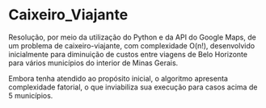 # Caixeiro_Viajante

Resolução, por meio da utilização do Python e da API do Google Maps, de um problema de caixeiro-viajante, com complexidade O(n!), desenvolvido inicialmente para diminuição de custos entre viagens de Belo Horizonte para vários municípios do interior de Minas Gerais. 

Embora tenha atendido ao propósito inicial, o algoritmo apresenta complexidade fatorial, o que inviabiliza sua execução para casos acima de 5 municípios.
